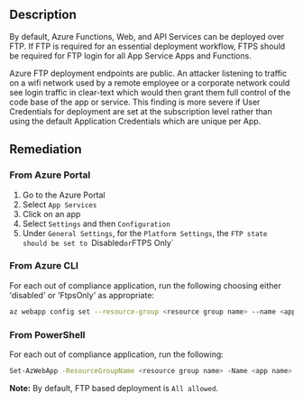 ## Description

By default, Azure Functions, Web, and API Services can be deployed over FTP. If FTP is required for an essential deployment workflow, FTPS should be required for FTP login for all App Service Apps and Functions.

Azure FTP deployment endpoints are public. An attacker listening to traffic on a wifi network used by a remote employee or a corporate network could see login traffic in clear-text which would then grant them full control of the code base of the app or service. This finding is more severe if User Credentials for deployment are set at the subscription level rather than using the default Application Credentials which are unique per App.

## Remediation

### From Azure Portal

  1. Go to the Azure Portal
  2. Select `App Services`
  3. Click on an app
  4. Select `Settings` and then `Configuration`
  5. Under `General Settings`, for the `Platform Settings`, the `FTP state
  should be set to `Disabled` or `FTPS Only`

### From Azure CLI

For each out of compliance application, run the following choosing either 'disabled' or 'FtpsOnly' as appropriate:

```bash
az webapp config set --resource-group <resource group name> --name <app name> --ftps-state [disabled|FtpsOnly]
 ```

### From PowerShell

For each out of compliance application, run the following:

```bash
Set-AzWebApp -ResourceGroupName <resource group name> -Name <app name> - FtpsState <Disabled or FtpsOnly>
 ```

**Note:** By default, FTP based deployment is `All allowed`.